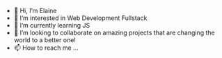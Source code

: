 - 👋 Hi, I’m Elaine
- 👀 I’m interested in Web Development Fullstack
- 🌱 I’m currently learning JS
- 💞️ I’m looking to collaborate on amazing projects that are changing the world to a better one!
- 📫 How to reach me ...



<!---
elaine-supercode/elaine-supercode is a ✨ special ✨ repository because its `README.md` (this file) appears on your GitHub profile.
You can click the Preview link to take a look at your changes.
--->
